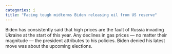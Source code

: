 ```yaml
---
categories: i
title: "Facing tough midterms Biden releasing oil from US reserve"
---
```

Biden has consistently said that high prices are the fault of Russia invading Ukraine at the start of this year. Any declines in gas prices — no matter their magnitude — the president attributes to his policies. Biden denied his latest move was about the upcoming elections.